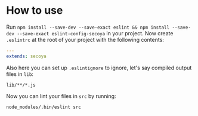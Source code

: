 # How to use

Run `npm install --save-dev --save-exact eslint && npm install --save-dev --save-exact eslint-config-secoya` in your project.
Now create `.eslintrc` at the root of your project with the following contents:

```yml
---
extends: secoya
```

Also here you can set up `.eslintignore` to ignore, let's say compiled output files in `lib`:

```
lib/**/*.js
```

Now you can lint your files in `src` by running:

```
node_modules/.bin/eslint src
```
